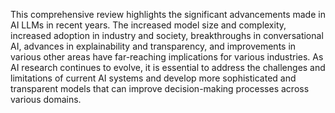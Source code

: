 This comprehensive review highlights the significant advancements made in AI LLMs in recent years. The increased model size and complexity, increased adoption in industry and society, breakthroughs in conversational AI, advances in explainability and transparency, and improvements in various other areas have far-reaching implications for various industries. As AI research continues to evolve, it is essential to address the challenges and limitations of current AI systems and develop more sophisticated and transparent models that can improve decision-making processes across various domains.